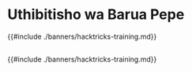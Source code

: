 # Uthibitisho wa Barua Pepe

{{#include ./banners/hacktricks-training.md}}

##

##

{{#include ./banners/hacktricks-training.md}}

